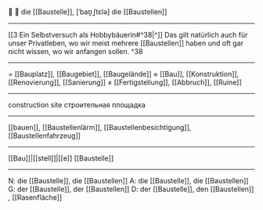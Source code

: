 🚧 🔴 die [[Baustelle]], [ˈbaʊ̯ˌʃtɛlə]
die [[Baustellen]]

---
[[3  Ein Selbstversuch als Hobbybäuerin#^38|^]] Das gilt natürlich auch für unser Privatleben, wo wir meist mehrere [[Baustellen]] haben und oft gar nicht wissen, wo wir anfangen sollen. ^38

---
= [[Bauplatz]], [[Baugebiet]], [[Baugelände]]
≈ [[Bau]], [[Konstruktion]], [[Renovierung]], [[Sanierung]]
≠ [[Fertigstellung]], [[Abbruch]], [[Ruine]]

---
construction site
строительная площадка

---
[[bauen]], [[Baustellenlärm]], [[Baustellenbesichtigung]], [[Baustellenfahrzeug]]

---
[[Bau]]|[[stell]]|[[e]]
[[Baustelle]]


---
N: die [[Baustelle]], die [[Baustellen]]
A: die [[Baustelle]], die [[Baustellen]]
G: der [[Baustelle]], der [[Baustellen]]
D: der [[Baustelle]], den [[Baustellen]]
, [[Rasenfläche]]